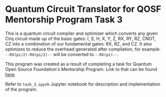 # Quantum Circuit Translator for QOSF Mentorship Program Task 3

This is a quantum circuit compiler and optimizer which converts any given Cirq circuit made up of the basic gates: I, S, H, X, Y, Z, RX, RY, RZ, CNOT, CZ into a combination of our fundamental gates: RX, RZ, and CZ. It also optimizes to reduce the overhead generated after compilation, for example: `--RX(pi/2)-RX(pi/2)--` will be converted to `--RX(pi)--`.

This program was created as a result of completing a task for Quantum Open Source Foundation's Mentorship Program. Link to that can be found [here](https://qosf.org/qc_mentorship/).

Refer to `task_3.ipynb` Jupyter notebook for description and implementation of the program.